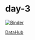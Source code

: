 # day-3

[![Binder](https://mybinder.org/badge.svg)](https://mybinder.org/v2/gh/geoffbacon/day-3/master)

[DataHub](http://datahub.berkeley.edu/user-redirect/interact?account=geoffbacon&repo=day-3&branch=master&path=
)
